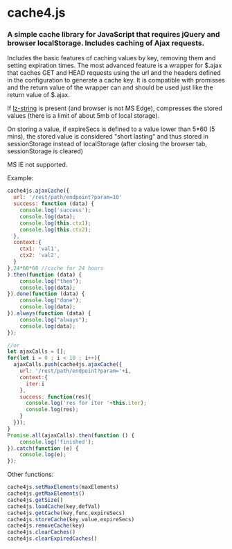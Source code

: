 # cache4.js
### A simple cache library for JavaScript that requires jQuery and browser localStorage. Includes caching of Ajax requests.

Includes the basic features of caching values by key, removing them and setting expiration times.
The most advanced feature is a wrapper for $.ajax that caches GET and HEAD requests using the url and the headers defined in the configuration to generate a cache key.
It is compatible with promisses and the return value of the wrapper can and should be used just like the return value of $.ajax.

If [lz-string](https://github.com/pieroxy/lz-string) is present (and browser is not MS Edge), compresses the stored values (there is a limit of about 5mb of local storage).

On storing a value, if expireSecs is defined to a value lower than 5*60 (5 mins), the stored value is considered "short lasting" and thus stored in sessionStorage instead of localStorage (after closing the browser tab, sessionStorage is cleared)

MS IE not supported.

Example:

```javascript
cache4js.ajaxCache({
  url: '/rest/path/endpoint?param=10'
  success: function (data) {
    console.log('success');
    console.log(data);
    console.log(this.ctx1);
    console.log(this.ctx2);    
  },
  context:{
    ctx1: 'val1',
    ctx2: 'val2',
  }
},24*60*60 //cache for 24 hours
).then(function (data) {
    console.log("then");
    console.log(data);
}).done(function (data) {
    console.log("done");
    console.log(data);
}).always(function (data) {
    console.log("always");
    console.log(data);
});

//or
let ajaxCalls = [];
for(let i = 0 ; i < 10 ; i++){
  ajaxCalls.push(cache4js.ajaxCache({
    url: '/rest/path/endpoint?param='+i,
    context:{
      iter:i
    },
    success: function(res){
      console.log('res for iter '+this.iter);
      console.log(res);
    }
  }));
}
Promise.all(ajaxCalls).then(function () {
    console.log('finished');
}).catch(function (e) {
    console.log(e);
});


```

Other functions:

```javascript
cache4js.setMaxElements(maxElements)
cache4js.getMaxElements()
cache4js.getSize()
cache4js.loadCache(key,defVal)
cache4js.getCache(key,func,expireSecs)
cache4js.storeCache(key,value,expireSecs)
cache4js.removeCache(key)
cache4js.clearCaches()
cache4js.clearExpiredCaches()
```
